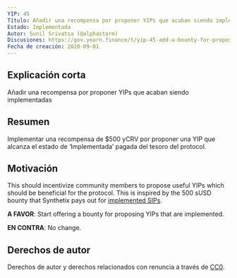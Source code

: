 ```yaml
---
YIP: 45
Título: Añadir una recompensa por proponer YIPs que acaban siendo implementadas
Estado: Implementada
Autor: Sunil Srivatsa (@alphastorm)
Discusiones: https://gov.yearn.finance/t/yip-45-add-a-bounty-for-proposing-yips-that-are-implemented/3337
Fecha de creación: 2020-09-01
---
```


## Explicación corta

Añadir una recompensa por proponer YIPs que acaban siendo implementadas
## Resumen

Implementar una recompensa de $500 yCRV por proponer una YIP que alcanza el estado de ‘Implementada’ pagada del tesoro del protocol.

## Motivación


This should incentivize community members to propose useful YIPs which should be beneficial for the protocol. This is inspired by the 500 sUSD bounty that Synthetix pays out for [implemented SIPs](https://github.com/Synthetixio/SIPs#contributing).

**A FAVOR**: Start offering a bounty for proposing YIPs that are implemented.

**EN CONTRA**: No change.

## Derechos de autor
Derechos de autor y derechos relacionados con renuncia a través de [CC0](https://creativecommons.org/publicdomain/zero/1.0/).
